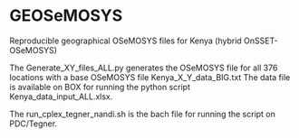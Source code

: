 # GEOSeMOSYS
Reproducible geographical OSeMOSYS files for Kenya (hybrid OnSSET-OSeMOSYS)

The Generate_XY_files_ALL.py generates the OSeMOSYS file for all 376 locations with a base OSeMOSYS file Kenya_X_Y_data_BIG.txt
The data file is available on BOX for running the python script Kenya_data_input_ALL.xlsx.

The run_cplex_tegner_nandi.sh is the bach file for running the script on PDC/Tegner.
